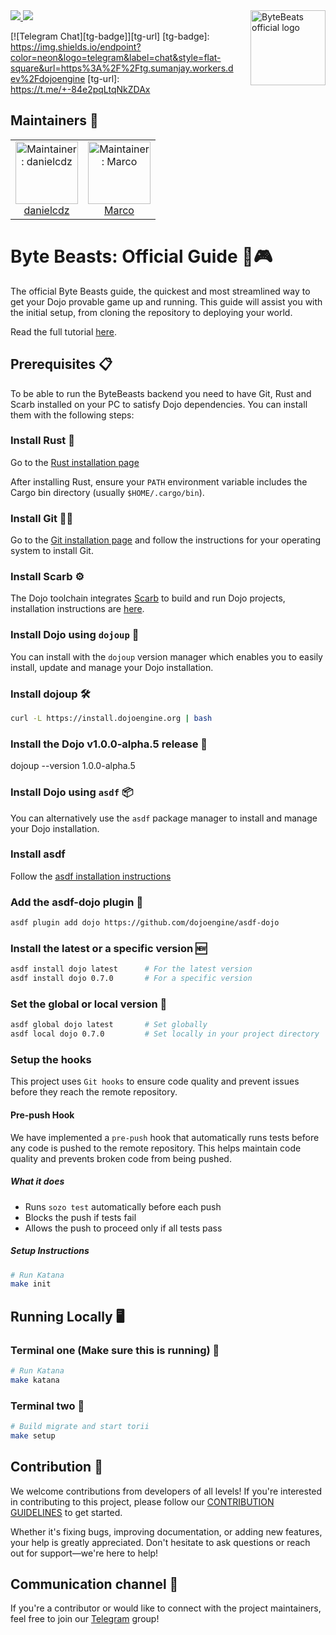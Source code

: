 <picture>
  <source media="(prefers-color-scheme: dark)" srcset=".github/mark-dark.svg">
  <img    loading="lazy"     style="max-width: 120px; float: right; margin: 0 0 20px 20px;"
  alt="ByteBeats official logo" align="right" width="120" src="./assets/bytebeastslogo.svg">
</picture>

<a href="https://x.com/0xByteBeasts">
<img src="https://img.shields.io/twitter/follow/0xByteBeasts?style=social"/>
</a>
<a href="https://github.com/ByteBuildersLabs/ByteBeastsBackend/stargazers">
<img src="https://img.shields.io/github/stars/ByteBuildersLabs?style=social"/>
</a>

[![Telegram Chat][tg-badge]][tg-url]
[tg-badge]: https://img.shields.io/endpoint?color=neon&logo=telegram&label=chat&style=flat-square&url=https%3A%2F%2Ftg.sumanjay.workers.dev%2Fdojoengine
[tg-url]: https://t.me/+-84e2pqLtqNkZDAx

## Maintainers 🥷

<table>
  <tr>
    <td align="center">
      <img src="assets/danielcdz.everai.png" width="100px;" alt="Maintainer: danielcdz"/>
      <br />
      <a href="https://t.me/danielcdz">danielcdz</a>
      <br />
    </td>
    <td align="center">
      <img src="assets/marco.everai.jpg" width="100px;" alt="Maintainer: Marco"/>
      <br />
      <a href="https://t.me/coxmar23">Marco</a>
      <br />
    </td>
  </tr>
</table>

# Byte Beasts: Official Guide 🐉🎮

The official Byte Beasts guide, the quickest and most streamlined way to get your Dojo provable game up and running. This guide will assist you with the initial setup, from cloning the repository to deploying your world.

Read the full tutorial [here](https://book.dojoengine.org/tutorial/dojo-starter).

## Prerequisites 📋

To be able to run the ByteBeasts backend you need to have Git, Rust and Scarb installed on your PC to satisfy Dojo dependencies. You can install them with the following steps:

### Install Rust 🦀

Go to the [Rust installation page](https://doc.rust-lang.org/book/ch01-01-installation.html#installing-rustup-on-linux-or-macos)

After installing Rust, ensure your `PATH` environment variable includes the Cargo bin directory (usually `$HOME/.cargo/bin`).

### Install Git 🧑‍💻

Go to the [Git installation page](https://git-scm.com/downloads) and follow the instructions for your operating system to install Git.

### Install Scarb ⚙️

The Dojo toolchain integrates [Scarb](https://docs.swmansion.com/scarb/) to build and run Dojo projects, installation instructions are [here](https://docs.swmansion.com/scarb/download.html).

### Install Dojo using `dojoup` 🥋

You can install with the `dojoup` version manager which enables you to easily install, update and manage your Dojo installation.

### Install dojoup 🛠️

```bash
curl -L https://install.dojoengine.org | bash
```

### Install the Dojo v1.0.0-alpha.5 release 🚀

dojoup --version 1.0.0-alpha.5

### Install Dojo using `asdf` 📦

You can alternatively use the `asdf` package manager to install and manage your Dojo installation.

### Install asdf

Follow the [asdf installation instructions](https://asdf-vm.com/guide/getting-started.html)

### Add the asdf-dojo plugin 🔌

```bash
asdf plugin add dojo https://github.com/dojoengine/asdf-dojo
```

### Install the latest or a specific version 🆕

```bash
asdf install dojo latest      # For the latest version
asdf install dojo 0.7.0       # For a specific version

```

### Set the global or local version 📁

```bash
asdf global dojo latest       # Set globally
asdf local dojo 0.7.0         # Set locally in your project directory

```

### Setup the hooks

This project uses `Git hooks` to ensure code quality and prevent issues before they reach the remote repository.

#### Pre-push Hook

We have implemented a `pre-push` hook that automatically runs tests before any code is pushed to the remote repository. This helps maintain code quality and prevents broken code from being pushed.

##### What it does

- Runs `sozo test` automatically before each push
- Blocks the push if tests fail
- Allows the push to proceed only if all tests pass

##### Setup Instructions

```bash
# Run Katana
make init
```

## Running Locally 🖥️

### Terminal one (Make sure this is running) 🏃

```bash
# Run Katana
make katana
```

### Terminal two 🔄

```bash
# Build migrate and start torii
make setup
```

## Contribution 🤝
We welcome contributions from developers of all levels! If you're interested in contributing to this project, please follow our  [CONTRIBUTION GUIDELINES](./docs/contribution/CONTRIBUTION.md) to get started.

Whether it's fixing bugs, improving documentation, or adding new features, your help is greatly appreciated. Don't hesitate to ask questions or reach out for support—we're here to help!

## Communication channel 📢

If you're a contributor or would like to connect with the project maintainers, feel free to join our [Telegram](https://t.me/+-84e2pqLtqNkZDAx) group!
